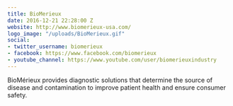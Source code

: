 ```yaml
---
title: BioMerieux
date: 2016-12-21 22:28:00 Z
website: http://www.biomerieux-usa.com/
logo_image: "/uploads/BioMerieux.gif"
social:
- twitter_username: biomerieux
- facebook: https://www.facebook.com/biomerieux
- youtube_channel: https://www.youtube.com/user/biomerieuxindustry
---
```


BioMérieux provides diagnostic solutions that determine the source of disease and contamination to improve patient health and ensure consumer safety.